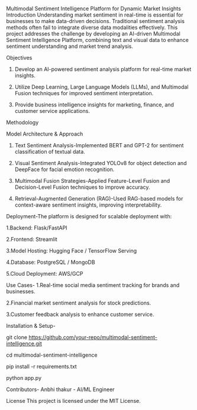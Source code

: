 Multimodal Sentiment Intelligence Platform for Dynamic Market Insights
Introduction
Understanding market sentiment in real-time is essential for businesses to make data-driven decisions. Traditional sentiment analysis methods often fail to integrate diverse data modalities effectively. This project addresses the challenge by developing an AI-driven Multimodal Sentiment Intelligence Platform, combining text and visual data to enhance sentiment understanding and market trend analysis.

Objectives
1. Develop an AI-powered sentiment analysis platform for real-time market insights.

2. Utilize Deep Learning, Large Language Models (LLMs), and Multimodal Fusion techniques for improved sentiment interpretation.

3. Provide business intelligence insights for marketing, finance, and customer service applications.

Methodology

Model Architecture & Approach

1. Text Sentiment Analysis-Implemented BERT and GPT-2 for sentiment classification of textual data.

2. Visual Sentiment Analysis-Integrated YOLOv8 for object detection and DeepFace for facial emotion recognition.

3. Multimodal Fusion Strategies-Applied Feature-Level Fusion and Decision-Level Fusion techniques to improve accuracy.

4. Retrieval-Augmented Generation (RAG)-Used RAG-based models for context-aware sentiment insights, improving interpretability.

Deployment-The platform is designed for scalable deployment with:

1.Backend: Flask/FastAPI

2.Frontend: Streamlit

3.Model Hosting: Hugging Face / TensorFlow Serving

4.Database: PostgreSQL / MongoDB

5.Cloud Deployment: AWS/GCP

Use Cases-
1.Real-time social media sentiment tracking for brands and businesses.

2.Financial market sentiment analysis for stock predictions.

3.Customer feedback analysis to enhance customer service.

Installation & Setup-

git clone https://github.com/your-repo/multimodal-sentiment-intelligence.git

cd multimodal-sentiment-intelligence

pip install -r requirements.txt

python app.py


Contributors-
Anbhi thakur - AI/ML Engineer


License
This project is licensed under the MIT License.
